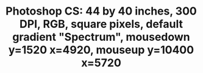 ---
ee_id: '4134'
site: '1'
type: '2'
url: 2014-018-photoshop-cs
title: 'Photoshop CS: 44 by 40 inches, 300 DPI, RGB, square pixels, default gradient
  "Spectrum", mousedown y=1520 x=4920, mouseup y=10400 x=5720'
year: '2014'
display_year: '2014'
medium: Chromogenic print
dims: 44x40in
pitch:
ps:
live_url:
related:
youtube:
related_code:
imgs: photoshop-cs-2014-018-full-database-FA.jpg
subheading:
download:
add_credit:
add_credits:
commission:
layout: things-i-made
---